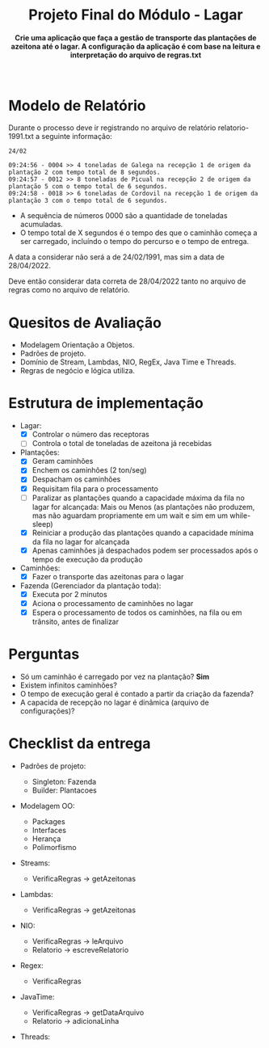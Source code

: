 <h1 align="center"> Projeto Final do Módulo - Lagar </h1>
<h4 align="center">
Crie uma aplicação que faça a gestão de transporte das plantações de azeitona até o lagar.
A configuração da aplicação é com base na leitura e interpretação do arquivo de regras.txt</h4>
<br />

# Modelo de Relatório

Durante o processo deve ir registrando no arquivo de relatório relatorio-1991.txt a seguinte informação:

```
24/02

09:24:56 - 0004 >> 4 toneladas de Galega na recepção 1 de origem da plantação 2 com tempo total de 8 segundos.
09:24:57 - 0012 >> 8 toneladas de Picual na recepção 2 de origem da plantação 5 com o tempo total de 6 segundos.
09:24:58 - 0018 >> 6 toneladas de Cordovil na recepção 1 de origem da plantação 3 com o tempo total de 6 segundos.
```

- A sequência de números 0000 são a quantidade de toneladas acumuladas.
- O tempo total de X segundos é o tempo des que o caminhão começa a ser carregado, incluíndo o tempo do percurso e o tempo de entrega.

A data a considerar não será a de 24/02/1991, mas sim a data de 28/04/2022.

Deve então considerar data correta de 28/04/2022 tanto no arquivo de regras como no arquivo de relatório.

# Quesitos de Avaliação

- Modelagem Orientação a Objetos.
- Padrões de projeto.
- Domínio de Stream, Lambdas, NIO, RegEx, Java Time e Threads.
- Regras de negócio e lógica utiliza.

# Estrutura de implementação

- Lagar:
  - [X] Controlar o número das receptoras
  - [ ] Controla o total de toneladas de azeitona já recebidas

- Plantações:
  - [X] Geram caminhões
  - [X] Enchem os caminhões (2 ton/seg)
  - [X] Despacham os caminhões
  - [X] Requisitam fila para o processamento
  - [ ] Paralizar as plantações quando a capacidade máxima da fila no lagar for alcançada: Mais ou Menos (as plantações não produzem, mas não aguardam propriamente em um wait e sim em um while-sleep)
  - [X] Reiniciar a produção das plantações quando a capacidade mínima da fila no lagar for alcançada
  - [X] Apenas caminhões já despachados podem ser processados após o tempo de execução da produção

- Caminhões:
  - [X] Fazer o transporte das azeitonas para o lagar

- Fazenda (Gerenciador da plantação toda):
  - [X] Executa por 2 minutos
  - [X] Aciona o processamento de caminhões no lagar
  - [X] Espera o processamento de todos os caminhões, na fila ou em trânsito, antes de finalizar

# Perguntas

- Só um caminhão é carregado por vez na plantação? **Sim**
- Existem infinitos caminhões?
- O tempo de execução geral é contado a partir da criação da fazenda?
- A capacida de recepção no lagar é dinâmica (arquivo de configurações)?

# Checklist da entrega

- Padrões de projeto:
  * Singleton: Fazenda
  * Builder: Plantacoes

- Modelagem OO:
  * Packages
  * Interfaces
  * Herança
  * Polimorfismo

- Streams:
  * VerificaRegras -> getAzeitonas 

- Lambdas:
  * VerificaRegras -> getAzeitonas 

- NIO:
  * VerificaRegras -> leArquivo 
  * Relatorio -> escreveRelatorio 

- Regex: 
  * VerificaRegras

- JavaTime:
  * VerificaRegras -> getDataArquivo 
  * Relatorio -> adicionaLinha 

- Threads:

